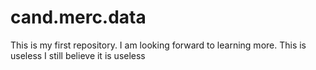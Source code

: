 # cand.merc.data
This is my first repository.
I am looking forward to learning more.
This is useless
I still believe it is useless
